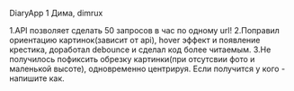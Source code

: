 DiaryApp 1
Дима, dimrux

1.API позволяет сделать 50 запросов в час по одному url!
2.Поправил ориентацию картинок(зависит от api), hover эффект и появление крестика, доработал debounce и сделал код более читаемым.
3.Не получилось пофиксить обрезку картинки(при отсутсвии фото и маленькой высоте), одновременно центрируя. Если получится у кого - напишите как.